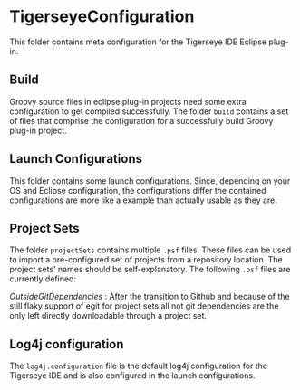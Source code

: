 # TigerseyeConfiguration

This folder contains meta configuration for the Tigerseye IDE Eclipse plug-in.

## Build

Groovy source files in eclipse plug-in projects need some extra configuration
to get compiled successfully. The folder `build` contains a set of files that 
comprise the configuration for a successfully build Groovy plug-in project.


## Launch Configurations

This folder contains some launch configurations. Since, depending on your OS and Eclipse configuration,
the configurations differ the contained configurations are more like a example than actually usable as
they are. 

## Project Sets

The folder `projectSets` contains multiple `.psf` files. These files can be used
to import a pre-configured set of projects from a repository location. The project sets' names
should be self-explanatory. The following `.psf` files are currently defined:

*OutsideGitDependencies*
:   After the transition to Github and because of the still flaky support of
    egit for project sets all not git dependencies are the only left directly downloadable
    through a project set.

## Log4j configuration

The `log4j.configuration` file is the default log4j configuration for the
Tigerseye IDE and is also configured in the launch configurations.
